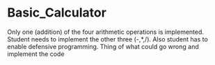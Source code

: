 # Basic_Calculator
Only one (addition) of the four arithmetic operations is implemented. Student needs to implement the other three (-,*,/). Also student has to enable defensive programming. Thing of what could go wrong and implement the code
